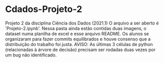 # Cdados-Projeto-2
Projeto 2 da disciplina Ciência dos Dados (2021.1)
O arquivo a ser aberto é 'Projeto-2.ipynb'.
Nessa pasta ainda estão contidas duas imagens, o dataset numa planilha de excel e esse arquivo README.
Os alunos se organizaram para fazer commits equilibrados e houve consenso que a distribuição do trabalho foi justa.
AVISO: As últimas 3 células de python (relacionadas à árvore de decisão) precisam ser rodadas duas vezes por um bug não identificado.
